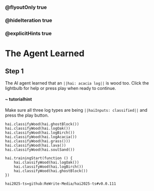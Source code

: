 ### @flyoutOnly true
### @hideIteration true
### @explicitHints true

# The Agent Learned

## Step 1
The AI agent learned that an ``||hai: acacia log||`` is wood too. Click the lightbulb for help or press play when ready to continue.

#### ~ tutorialhint 
Make sure all three log types are being ``||haiInputs: classified||`` and press the play button.

```ghost
hai.classifyWood(hai.ghostBlock())
hai.classifyWood(hai.logOak())
hai.classifyWood(hai.logBirch())
hai.classifyWood(hai.logAcacia())
hai.classifyWood(hai.grass()))
hai.classifyWood(hai.lava())
hai.classifyWood(hai.soulSand())
```
```template
hai.trainingStart(function () {
    hai.classifyWood(hai.logOak())
    hai.classifyWood(hai.logBirch())
    hai.classifyWood(hai.ghostBlock())
})

```
```package
hai2025-ts=github:ReWrite-Media/hai2025-ts#v0.0.111
```
